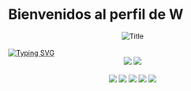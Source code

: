 <h1>Bienvenidos al perfil de W</h1>
<div align="center">
  <img src="https://i.imgur.com/rKjIA0U.png?2" alt="Title"/>
</div>
<br>
<a href="https://git.io/typing-svg"><img src="https://readme-typing-svg.demolab.com?font=Fira+Code&weight=500&pause=1000&center=true&random=false&width=435&lines=Hola!+Soy+Williams+;Un+aprendiz+de+programaci%C3%B3n+web" alt="Typing SVG" /></a>
<br>
<div align="center">
  <img src="https://github-readme-stats.vercel.app/api?username=williamscesar21&theme=blue-green">
   <img src="https://github-readme-stats.vercel.app/api/top-langs/?username=williamscesar21&theme=blue-green">
</div>

<br>
<div align="center">
  <img src="https://img.shields.io/badge/python%20-%2314354C.svg?&style=for-the-badge&logo=python&logoColor=white">    <img src="https://img.shields.io/badge/javascript%20-%23323330.svg?&style=for-the-badge&logo=javascript&logoColor=%23F7DF1E">   <img src="https://img.shields.io/badge/html5%20-%23E34F26.svg?&style=for-the-badge&logo=html5&logoColor=white">   <img src="https://img.shields.io/badge/css3%20-%231572B6.svg?&style=for-the-badge&logo=css3&logoColor=white">   <img src="https://img.shields.io/badge/c++%20-%23F00023.svg?&style=for-the-badge&logo=c#t&logoColor=white"/> 
</div>


